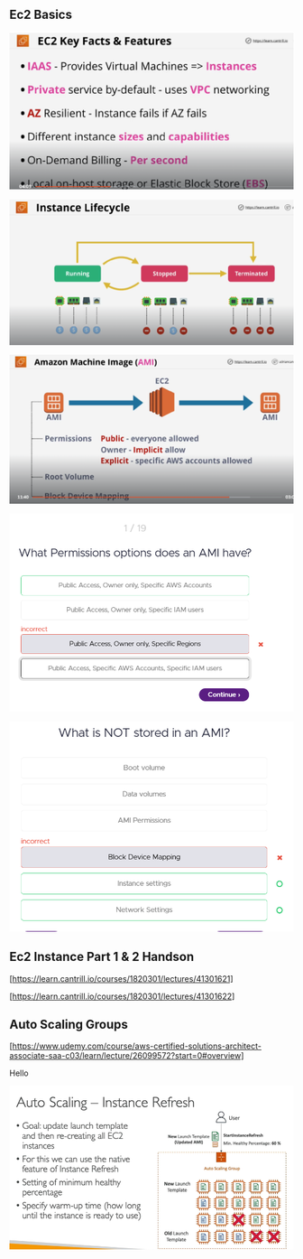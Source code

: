 ## Ec2 Basics

![1707151443846](image/Ec2/1707151443846.png)

![1707151734930](image/Ec2/1707151734930.png)

![1707151895032](image/Ec2/1707151895032.png)

![1708393094818](image/Ec2/1708393094818.png)

![1708393135087](image/Ec2/1708393135087.png)

## Ec2 Instance Part 1 & 2 Handson

[https://learn.cantrill.io/courses/1820301/lectures/41301621]

[https://learn.cantrill.io/courses/1820301/lectures/41301622]

## Auto Scaling Groups

[https://www.udemy.com/course/aws-certified-solutions-architect-associate-saa-c03/learn/lecture/26099572?start=0#overview]

Hello

![1710487712157](image/Ec2/1710487712157.png)
